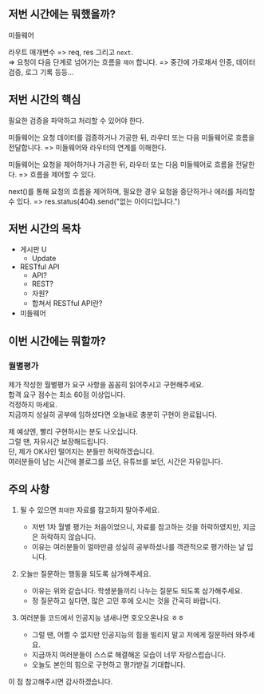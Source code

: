 ## 저번 시간에는 뭐했을까?

미들웨어

라우트 매개변수 => req, res 그리고 `next`.  
=> 요청이 다음 단계로 넘어가는 흐름을 `제어` 합니다.
=> 중간에 가로채서 인증, 데이터 검증, 로그 기록 등등...

## 저번 시간의 핵심

필요한 검증을 파악하고 처리할 수 있어야 한다.

미들웨어는 요청 데이터를 검증하거나 가공한 뒤, 라우터 또는 다음 미들웨어로 흐름을 전달합니다.
=> 미들웨어와 라우터의 연계를 이해한다.

미들웨어는 요청을 제어하거나 가공한 뒤, 라우터 또는 다음 미들웨어로 흐름을 전달한다.
=> 흐름을 제어할 수 있다.

next()를 통해 요청의 흐름을 제어하며, 필요한 경우 요청을 중단하거나 에러를 처리할 수 있다.
=> res.status(404).send("없는 아이디입니다.")

## 저번 시간의 목차

- 게시판 U
    - Update
- RESTful API
    - API?
    - REST?
    - 자원?
    - 합쳐서 RESTful API란?
- 미들웨어

## 이번 시간에는 뭐할까?

### 월별평가

제가 작성한 월별평가 요구 사항을 꼼꼼히 읽어주시고 구현해주세요.  
합격 요구 점수는 최소 60점 이상입니다.  
걱정하지 마세요.  
지금까지 성실히 공부에 임하셨다면 오늘내로 충분히 구현이 완료됩니다.  

제 예상엔, 빨리 구현하시는 분도 나오십니다.  
그럴 땐, 자유시간 보장해드립니다.  
단, 제가 OK사인 떨어지는 분들만 허락하겠습니다.  
여러분들이 남는 시간에 블로그를 쓰던, 유튜브를 보던, 시간은 자유입니다.

## 주의 사항

1. 될 수 있으면 `최대한` 자료를 참고하지 말아주세요.  

    - 저번 1차 월별 평가는 처음이었으니, 자료를 참고하는 것을 허락하였지만, 지금은 허락하지 않습니다.  
    - 이유는 여러분들이 얼마만큼 성실히 공부하셨나를 객관적으로 평가하는 날 입니다.  
    
2. 오늘`만` 질문하는 행동을 되도록 삼가해주세요.

    - 이유는 위와 같습니다. 학생분들끼리 나누는 질문도 되도록 삼가해주세요.  
    - 정 질문하고 싶다면, 많은 고민 후에 오시는 것을 간곡히 바랍니다.

3. 여러분들 코드에서 인공지능 냄새나면 호오오온나요 ㅎㅎ

    - 그럴 땐, 어쩔 수 없지만 인공지능의 힘을 빌리지 말고 저에게 질문하러 와주세요.  
    - 지금까지 여러분들이 스스로 해결해온 모습이 너무 자랑스럽습니다. 
    - 오늘도 본인의 힘으로 구현하고 평가받길 기대합니다.

이 점 참고해주시면 감사하겠습니다.
